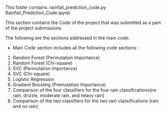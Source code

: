 This folder contains:
rainfall_prediction_code.py
Rainfall_Prediction_Code.ipynb

This section contains the Code of the project that was submitted as a part of the project submissions. 

The following are the sections addressed in the main code:


* Main Code section includes all the following code sections : 

1. Random Forest (Permutation Importance) 
2. Random Forest (Chi-square)
3. SVC (Permutation Importance)
4. SVC (Chi-square)
5. Logistic Regression
6. Gradient Boosting (Premutation Importance)
7. Comparison of the four classifiers for the four rain  classifications(no rain, drizzle, moderate rain, and heavy rain)
8. Comparison of the two classifiers for the two rain classifications (rain and no rain) 